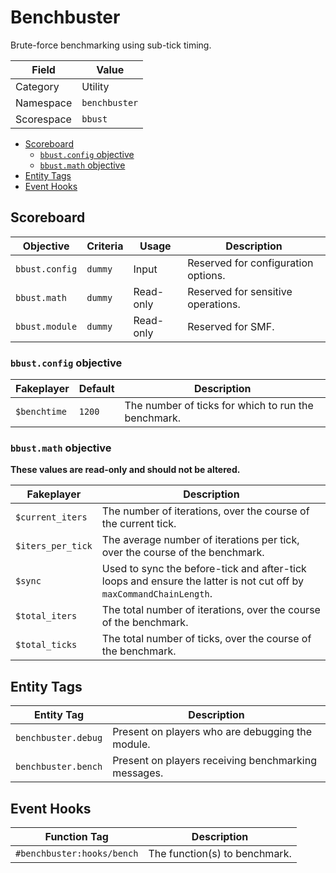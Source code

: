 # Benchbuster
Brute-force benchmarking using sub-tick timing.

Field       | Value
----------- | -----
Category    | Utility
Namespace   | `benchbuster`
Scorespace  | `bbust`

- [Scoreboard](#scoreboard)
  - [`bbust.config` objective](#bbustconfig-objective)
  - [`bbust.math` objective](#bbustmath-objective)
- [Entity Tags](#entity-tags)
- [Event Hooks](#event-hooks)

## Scoreboard
Objective       | Criteria  | Usage     | Description
--------------- | --------- | --------- | -----------
`bbust.config`  | `dummy`   | Input     | Reserved for configuration options.
`bbust.math`    | `dummy`   | Read-only | Reserved for sensitive operations.
`bbust.module`  | `dummy`   | Read-only | Reserved for SMF.

### `bbust.config` objective
Fakeplayer    | Default | Description
------------- | ------- | -----------
`$benchtime`  | `1200`  | The number of ticks for which to run the benchmark.

### `bbust.math` objective
**These values are read-only and should not be altered.**

Fakeplayer          | Description
------------------- | -----------
`$current_iters`    | The number of iterations, over the course of the current tick.
`$iters_per_tick`   | The average number of iterations per tick, over the course of the benchmark.
`$sync`             | Used to sync the before-tick and after-tick loops and ensure the latter is not cut off by `maxCommandChainLength`.
`$total_iters`      | The total number of iterations, over the course of the benchmark.
`$total_ticks`      | The total number of ticks, over the course of the benchmark.

## Entity Tags
Entity Tag          | Description
------------------- | -----------
`benchbuster.debug` | Present on players who are debugging the module.
`benchbuster.bench` | Present on players receiving benchmarking messages.

## Event Hooks
Function Tag                | Description
--------------------------- | -----------
`#benchbuster:hooks/bench`  | The function(s) to benchmark.
